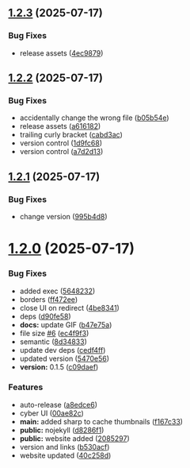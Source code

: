 ## [1.2.3](https://github.com/andrinoff/Floatplane/compare/v1.2.2...v1.2.3) (2025-07-17)


### Bug Fixes

* release assets ([4ec9879](https://github.com/andrinoff/Floatplane/commit/4ec98792281c9686d6ec1c9dd185a8b3a779ed6d))

## [1.2.2](https://github.com/andrinoff/Floatplane/compare/v1.2.1...v1.2.2) (2025-07-17)


### Bug Fixes

* accidentally change the wrong file ([b05b54e](https://github.com/andrinoff/Floatplane/commit/b05b54ec480dbb8642bfe5bab42a83ba0653e36e))
* release assets ([a616182](https://github.com/andrinoff/Floatplane/commit/a61618207d8c0650815536abe036322a67cbbc9a))
* trailing curly bracket ([cabd3ac](https://github.com/andrinoff/Floatplane/commit/cabd3acfe76e90232ff388c2657a70c5bde2d05d))
* version control ([1d9fc68](https://github.com/andrinoff/Floatplane/commit/1d9fc68cfac0b3cea6864c7af9e32e1dfa0d77d3))
* version control ([a7d2d13](https://github.com/andrinoff/Floatplane/commit/a7d2d13a0a8b895370b796bc41c7553856d45a8c))

## [1.2.1](https://github.com/andrinoff/Floatplane/compare/v1.2.0...v1.2.1) (2025-07-17)


### Bug Fixes

* change version ([995b4d8](https://github.com/andrinoff/Floatplane/commit/995b4d83768372856fdd8ea98f1f812258c54d07))

# [1.2.0](https://github.com/andrinoff/Floatplane/compare/v1.1.2...v1.2.0) (2025-07-17)


### Bug Fixes

* added exec ([5648232](https://github.com/andrinoff/Floatplane/commit/564823213b130e6b028cd65eae7520069d93e7e5))
* borders ([ff472ee](https://github.com/andrinoff/Floatplane/commit/ff472eec9f8681bb2130eb896dcd93a1201e8f58))
* close UI on redirect ([4be8341](https://github.com/andrinoff/Floatplane/commit/4be834137504e35a52a8a141470506e950d0afdd))
* deps ([d90fe58](https://github.com/andrinoff/Floatplane/commit/d90fe58ab89bc742e478ff02d24c2933c8090c1f))
* **docs:** update GIF ([b47e75a](https://github.com/andrinoff/Floatplane/commit/b47e75ab47768b2f0ef6d8b9f6b9a454fb8e1c99))
* file size [#6](https://github.com/andrinoff/Floatplane/issues/6) ([ec4f9f3](https://github.com/andrinoff/Floatplane/commit/ec4f9f3ba71018102011aea550195c9f0097ffc1))
* semantic ([8d34833](https://github.com/andrinoff/Floatplane/commit/8d348330b5f6b43fe1a9491c76d96d9d675280fd))
* update dev deps ([cedf4ff](https://github.com/andrinoff/Floatplane/commit/cedf4ffbec79b8c96648b472eb2ee7b0bf1afe6b))
* updated version ([5470e56](https://github.com/andrinoff/Floatplane/commit/5470e567b14d916154859aa69879fad5532182f9))
* **version:** 0.1.5 ([c09daef](https://github.com/andrinoff/Floatplane/commit/c09daef261ad37d211ea5051742765386ccdb59f))


### Features

* auto-release ([a8edce6](https://github.com/andrinoff/Floatplane/commit/a8edce6e529463aff27bb356e57dff522c28fb90))
* cyber UI ([00ae82c](https://github.com/andrinoff/Floatplane/commit/00ae82c5aa56fc12a37344365c230e10bbe1e0e3))
* **main:** added sharp to cache thumbnails ([f167c33](https://github.com/andrinoff/Floatplane/commit/f167c334ac191dfdb08af6ea8324b00907ac3e6e))
* **public:** nojekyll ([d8286f1](https://github.com/andrinoff/Floatplane/commit/d8286f1d4c8fa29c657eb4bd56e0e66d8c748a01))
* **public:** website added ([2085297](https://github.com/andrinoff/Floatplane/commit/208529798ac5f33bb7e33d572ea1fb80be7b7b70))
* version and links ([b530acf](https://github.com/andrinoff/Floatplane/commit/b530acf72e18253901ac01a9d5d9d5c4e2a8fdf9))
* website updated ([40c258d](https://github.com/andrinoff/Floatplane/commit/40c258d1cfdb64c6143048d4ba712779af7c9833))
